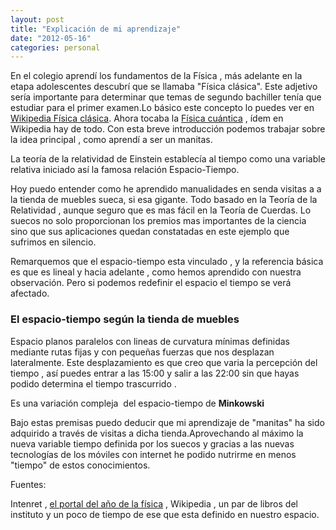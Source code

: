 ```yaml
---
layout: post
title: "Explicación de mi aprendizaje"
date: "2012-05-16"
categories: personal
---
```


En el colegio aprendí los fundamentos de la Física , más adelante en la etapa adolescentes descubrí que se llamaba "Física clásica". Este adjetivo sería importante para determinar que temas de segundo bachiller tenía que estudiar para el primer examen.Lo básico este concepto lo puedes ver en [Wikipedia Física clásica](https://es.wikipedia.org/wiki/F%C3%ADsica_cl%C3%A1sica "Física Clásica"). Ahora tocaba la [Física cuántica](https://es.wikipedia.org/wiki/F%C3%ADsica_moderna "Fisica cuantica") , ídem en Wikipedia hay de todo. Con esta breve introducción podemos trabajar sobre la idea principal , como aprendí a ser un manitas.

La teoría de la relatividad de Einstein establecía al tiempo como una variable relativa iniciado así la famosa relación Espacio-Tiempo.

Hoy puedo entender como he aprendido manualidades en senda visitas a a la tienda de muebles sueca, si esa gigante. Todo basado en la Teoría de la Relatividad , aunque seguro que es mas fácil en la Teoría de Cuerdas. Lo suecos no solo proporcionan los premios mas importantes de la ciencia sino que sus aplicaciones quedan constatadas en este ejemplo que sufrimos en silencio.

Remarquemos que el espacio-tiempo esta vinculado , y la referencia básica es que es lineal y hacia adelante , como hemos aprendido con nuestra observación. Pero si podemos redefinir el espacio el tiempo se verá afectado.

### El espacio-tiempo según la tienda de muebles

Espacio planos paralelos con lineas de curvatura mínimas definidas mediante rutas fijas y con pequeñas fuerzas que nos desplazan lateralmente. Este desplazamiento es que creo que varia la percepción del tiempo , así puedes entrar a las 15:00 y salir a las 22:00 sin que hayas podido determina el tiempo trascurrido .

Es una variación compleja  del espacio-tiempo de **Minkowski**

Bajo estas premisas puedo deducir que mi aprendizaje de "manitas" ha sido adquirido a través de visitas a dicha tienda.Aprovechando al máximo la nueva variable tiempo definida por los suecos y gracias a las nuevas tecnologías de los móviles con internet he podido nutrirme en menos "tiempo" de estos conocimientos.

Fuentes:

Intenret , [el portal del año de la física](https://www.fisica2005.org/view/presentacion.asp?id=366 "fisica2005") , Wikipedia , un par de libros del instituto y un poco de tiempo de ese que esta definido en nuestro espacio.
